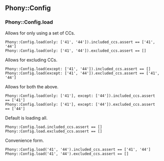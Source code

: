 ## Phony::Config

### Phony::Config.load

Allows for only using a set of CCs.

    Phony::Config.load(only: ['41', '44']).included_ccs.assert == ['41', '44']
    Phony::Config.load(only: ['41', '44']).excluded_ccs.assert == []

Allows for excluding CCs.

    Phony::Config.load(except: ['41', '44']).included_ccs.assert == []
    Phony::Config.load(except: ['41', '44']).excluded_ccs.assert == ['41', '44']

Allows for both the above.

    Phony::Config.load(only: ['41'], except: ['44']).included_ccs.assert == ['41']
    Phony::Config.load(only: ['41'], except: ['44']).excluded_ccs.assert == ['44']
    
Default is loading all.

    Phony::Config.load.included_ccs.assert == []
    Phony::Config.load.excluded_ccs.assert == []

Convenience form.
    
    Phony::Config.load('41', '44').included_ccs.assert == ['41', '44']
    Phony::Config.load('41', '44').excluded_ccs.assert == []